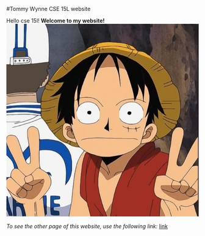 #Tommy Wynne CSE 15L website





Hello cse 15l!
**Welcome to my website!**
![Image](luffypeacesign.jpg)

*To see the other page of this website, use the following link:*
[link](https://twynneucsd.github.io/cse15l-lab-reports/lab1testing.html)

